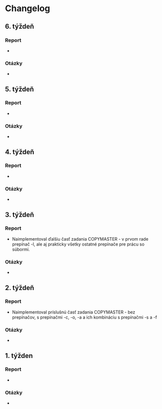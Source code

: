 # Changelog

## 6. týždeň
### Report
- 
### Otázky
- 

## 5. týždeň
### Report
- 
### Otázky
- 

## 4. týždeň
### Report
- 
### Otázky
- 

## 3. týždeň
### Report
- Naimplementoval ďalšiu časť zadania COPYMASTER - v prvom rade prepínač -l, ale aj prakticky všetky ostatné prepínače pre prácu so súbormi.  
### Otázky
- 

## 2. týždeň
### Report
- Naimplementoval príslušnú časť zadania COPYMASTER - bez prepínačov, s prepínačmi -c, -o, -a a ich kombináciu s prepínačmi -s a -f
### Otázky
- 

## 1. týžden
### Report
- 
### Otázky
- 
